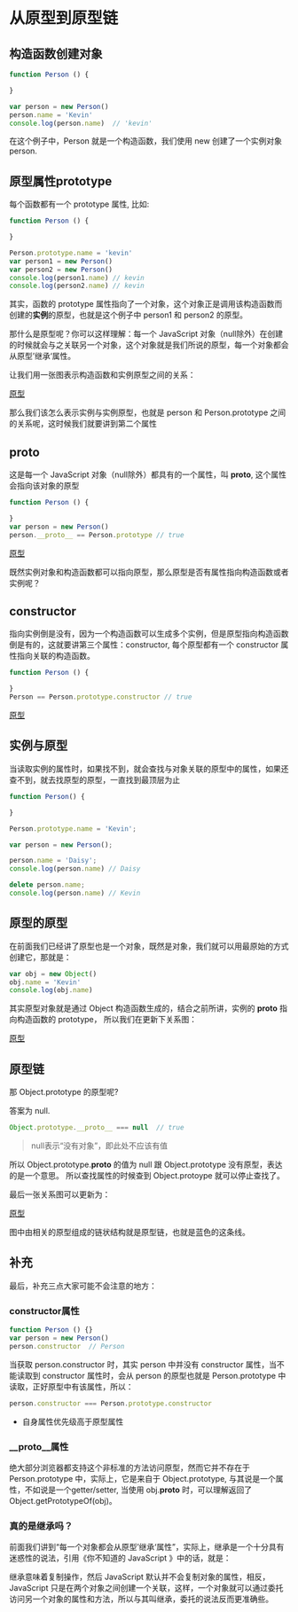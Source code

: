 # 从原型到原型链

## 构造函数创建对象

```js
function Person () {

}

var person = new Person()
person.name = 'Kevin'
console.log(person.name)  // 'kevin'
```

在这个例子中，Person 就是一个构造函数，我们使用 new 创建了一个实例对象 person.

## 原型属性prototype

每个函数都有一个 prototype 属性, 比如:

```js
function Person () {

}

Person.prototype.name = 'kevin'
var person1 = new Person()
var person2 = new Person()
console.log(person1.name) // kevin
console.log(person2.name) // kevin
```

其实，函数的 prototype 属性指向了一个对象，这个对象正是调用该构造函数而创建的**实例**的原型，也就是这个例子中 person1 和 person2 的原型。

那什么是原型呢？你可以这样理解：每一个 JavaScript 对象（null除外）在创建的时候就会与之关联另一个对象，这个对象就是我们所说的原型，每一个对象都会从原型’继承‘属性。

让我们用一张图表示构造函数和实例原型之间的关系：

[原型](../Images/prototype1.png)

那么我们该怎么表示实例与实例原型，也就是 person 和 Person.prototype 之间的关系呢，这时候我们就要讲到第二个属性

## __proto__

这是每一个 JavaScript 对象（null除外）都具有的一个属性，叫 __proto__, 这个属性会指向该对象的原型

```js
function Person () {

}
var person = new Person()
person.__proto__ == Person.prototype // true
```

[原型](../Images/prototype2.png)

既然实例对象和构造函数都可以指向原型，那么原型是否有属性指向构造函数或者实例呢？

## constructor

指向实例倒是没有，因为一个构造函数可以生成多个实例，但是原型指向构造函数倒是有的，这就要讲第三个属性：constructor, 每个原型都有一个 constructor 属性指向关联的构造函数。

```js
function Person () {

}
Person == Person.prototype.constructor // true
```

[原型](../Images/prototype3.png)

## 实例与原型

当读取实例的属性时，如果找不到，就会查找与对象关联的原型中的属性，如果还查不到，就去找原型的原型，一直找到最顶层为止

```js
function Person() {

}

Person.prototype.name = 'Kevin';

var person = new Person();

person.name = 'Daisy';
console.log(person.name) // Daisy

delete person.name;
console.log(person.name) // Kevin
```

## 原型的原型

在前面我们已经讲了原型也是一个对象，既然是对象，我们就可以用最原始的方式创建它，那就是：

```js
var obj = new Object()
obj.name = 'Kevin'
console.log(obj.name)
```

其实原型对象就是通过 Object 构造函数生成的，结合之前所讲，实例的 __proto__ 指向构造函数的 prototype，
所以我们在更新下关系图：

[原型](../Images/prototype4.png)

## 原型链

那 Object.prototype 的原型呢?

答案为 null.

```js
Object.prototype.__proto__ === null  // true
```

> null表示“没有对象”，即此处不应该有值

所以 Object.prototype.__proto__ 的值为 null 跟 Object.prototype 没有原型，表达的是一个意思。
所以查找属性的时候查到 Object.protoype 就可以停止查找了。

最后一张关系图可以更新为：

[原型](../Images/prototype5.png)

图中由相关的原型组成的链状结构就是原型链，也就是蓝色的这条线。

## 补充

最后，补充三点大家可能不会注意的地方：

### constructor属性

```js
function Person () {}
var person = new Person()
person.constructor  // Person
```

当获取 person.constructor 时，其实 person 中并没有 constructor 属性，当不能读取到 constructor 属性时，会从 person 的原型也就是 Person.prototype 中读取，正好原型中有该属性，所以：

```js
person.constructor === Person.prototype.constructor
```

* 自身属性优先级高于原型属性

### __proto__属性

绝大部分浏览器都支持这个非标准的方法访问原型，然而它并不存在于 Person.prototype 中，实际上，它是来自于 Object.prototype, 与其说是一个属性，不如说是一个getter/setter, 当使用 obj.__proto__ 时，可以理解返回了 Object.getPrototypeOf(obj)。

### 真的是继承吗？

前面我们讲到“每一个对象都会从原型’继承‘属性”，实际上，继承是一个十分具有迷惑性的说法，引用《你不知道的 JavaScript 》中的话，就是：

继承意味着复制操作，然后 JavaScript 默认并不会复制对象的属性，相反，JavaScript 只是在两个对象之间创建一个关联，这样，一个对象就可以通过委托访问另一个对象的属性和方法，所以与其叫继承，委托的说法反而更准确些。
